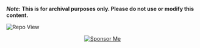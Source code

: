 <strong>*Note*: This is for archival purposes only. Please do not use or modify this content.</strong>

![Repo View](https://komarev.com/ghpvc/?username=aayushx402&style=for-the-badge&color=blue&logo=profile)

<div align="center">

[![Sponsor Me](https://img.shields.io/badge/aayushx402-SPONSOR-cyan?style=for-the-badge&logo=github)](https://raw.githubusercontent.com/aayushx402/images/main/QR/mobilebanking.webp)

</div>













